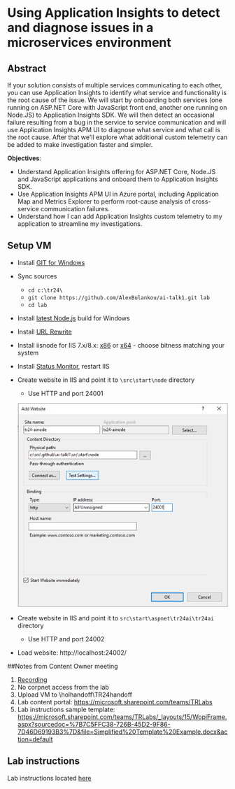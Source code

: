 # Using Application Insights to detect and diagnose issues in a microservices environment

## Abstract

If your solution consists of multiple services communicating to each other, you can use Application Insights to identify what service and functionality is the root cause of the issue. We will start by onboarding both services (one running on ASP.NET Core with JavaScript front end, another one running on Node.JS) to Application Insights SDK. We will then detect an occasional failure resulting from a bug in the service to service communication and will use Application Insights APM UI to diagnose what service and what call is the root cause. After that we'll explore what additional custom telemetry can be added to make investigation faster and simpler.

**Objectives**:

- Understand Application Insights offering for ASP.NET Core, Node.JS and JavaScript applications and onboard them to Application Insights SDK.
- Use Application Insights APM UI in Azure portal, including Application Map and Metrics Explorer to perform root-cause analysis of cross-service communication failures.
- Understand how I can add Application Insights custom telemetry to my application to streamline my investigations.

## Setup VM
- Install [GIT for Windows](https://git-scm.com/download/win)
- Sync sources
  - `cd c:\tr24\`
  - `git clone https://github.com/AlexBulankou/ai-talk1.git lab`
  - `cd lab`
- Install [latest Node.js](https://nodejs.org/en/download/) build for Windows
- Install [URL Rewrite](http://www.microsoft.com/web/handlers/webpi.ashx?command=getinstallerredirect&appid=urlrewrite2)
- Install iisnode for IIS 7.x/8.x: [x86](https://github.com/azure/iisnode/releases/download/v0.2.21/iisnode-full-v0.2.21-x86.msi) or [x64](https://github.com/azure/iisnode/releases/download/v0.2.21/iisnode-full-v0.2.21-x64.msi) - choose bitness matching your system
- Install [Status Monitor](http://go.microsoft.com/fwlink/?LinkID=522371&clcid=0x409), restart IIS
- Create website in IIS and point it to `\src\start\node` directory
  - Use HTTP and port 24001

  ![img](/instructions/1.PNG)
  
- Create website in IIS and point it to `src\start\aspnet\tr24ai\tr24ai` directory
  - Use HTTP and port 24002
- Load website: http://localhost:24002/

##Notes from Content Owner meeting
1. [Recording](https://microsoft.sharepoint.com/teams/TRLabs/_layouts/15/Lightbox.aspx?url=https%3A%2F%2Fmicrosoft.sharepoint.com%2Fteams%2FTRLabs%2FShared%20Documents%2FTR24%20Content%20Owner%20Meeting%20-%20Option%202%20Recording.mp4)
2. No corpnet access from the lab
3. Upload VM to \\holhandoff\TR24handoff
4. Lab content portal: https://microsoft.sharepoint.com/teams/TRLabs 
5. Lab instructions sample template: https://microsoft.sharepoint.com/teams/TRLabs/_layouts/15/WopiFrame.aspx?sourcedoc=%7B7C5FFC38-726B-45D2-9F86-7D46D69193B3%7D&file=Simplified%20Template%20Example.docx&action=default

## Lab instructions

Lab instructions located [here](/labinstructions.md)
